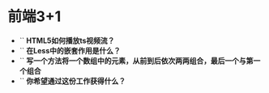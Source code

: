 # 前端3+1
- `` **HTML5如何播放ts视频流？**
- `` **在Less中的嵌套作用是什么？**
- `` **写一个方法将一个数组中的元素，从前到后依次两两组合，最后一个与第一个组合**
- `` **你希望通过这份工作获得什么？**

